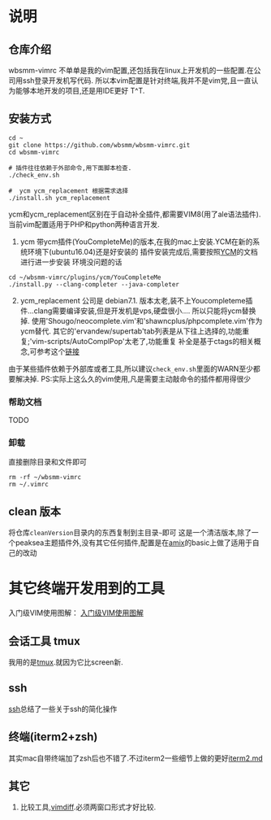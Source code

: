 # 说明

## 仓库介绍

wbsmm-vimrc 不单单是我的vim配置,还包括我在linux上开发机的一些配置.在公司用ssh登录开发机写代码.
所以本vim配置是针对终端,我并不是vim党,且一直认为能够本地开发的项目,还是用IDE更好 T^T.

## 安装方式
    
```
cd ~
git clone https://github.com/wbsmm/wbsmm-vimrc.git
cd wbsmm-vimrc

# 插件往往依赖于外部命令,用下面脚本检查.
./check_env.sh

#  ycm ycm_replacement 根据需求选择 
./install.sh ycm_replacement
```

ycm和ycm_replacement区别在于自动补全插件,都需要VIM8(用了ale语法插件).
当前vim配置适用于PHP和python两种语言开发.
     
1. ycm
  带ycm插件(YouCompleteMe)的版本,在我的mac上安装.YCM在新的系统环境下(ubuntu16.04)还是好安装的
  插件安装完成后,需要按照[YCM](https://github.com/Valloric/YouCompleteMe)的文档进行进一步安装
  环境没问题的话
  ```
  cd ~/wbsmm-vimrc/plugins/ycm/YouCompleteMe
  ./install.py --clang-completer --java-completer
  ```
  
2. ycm_replacement
  公司是 debian7.1. 版本太老,装不上Youcompleteme插件...clang需要编译安装,但是开发机是vps,硬盘很小....
  所以只能将ycm替换掉.
  使用'Shougo/neocomplete.vim'和'shawncplus/phpcomplete.vim'作为ycm替代.
  其它的'ervandew/supertab'tab列表是从下往上选择的,功能重复;'vim-scripts/AutoComplPop'太老了,功能重复
  补全是基于ctags的相关概念,可参考这个[链接](https://github.com/shawncplus/phpcomplete.vim/blob/master/GUIDE.md)
    
由于某些插件依赖于外部库或者工具,所以建议`check_env.sh`里面的WARN至少都要解决掉.
PS:实际上这么久的vim使用,凡是需要主动敲命令的插件都用得很少

### 帮助文档
TODO

### 卸载
直接删除目录和文件即可
```
rm -rf ~/wbsmm-vimrc
rm ~/.vimrc
```

## clean 版本

  将仓库`cleanVersion`目录内的东西复制到主目录`~`即可
  这是一个清洁版本,除了一个peaksea主题插件外,没有其它任何插件,配置是在[amix](https://github.com/amix/vimrc)的basic上做了适用于自己的改动

    
# 其它终端开发用到的工具
    

入门级VIM使用图解： [入门级VIM使用图解](http://blog.csdn.net/Marksinoberg/article/details/77595574)

## 会话工具 tmux
我用的是[tmux](note/tmux.md).就因为它比screen新.

## ssh
[ssh](note/ssh.md)总结了一些关于ssh的简化操作

## 终端(iterm2+zsh)
其实mac自带终端加了zsh后也不错了.不过iterm2一些细节上做的更好[iterm2.md](note/iterm2.md)

## 其它
1. 比较工具,[vimdiff](note/diff.md).必须两窗口形式才好比较.


